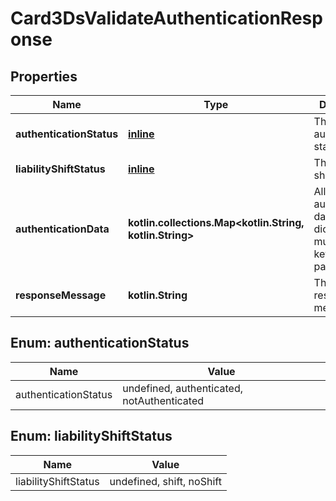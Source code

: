 
# Card3DsValidateAuthenticationResponse

## Properties
Name | Type | Description | Notes
------------ | ------------- | ------------- | -------------
**authenticationStatus** | [**inline**](#AuthenticationStatusEnum) | The authentication status |  [optional]
**liabilityShiftStatus** | [**inline**](#LiabilityShiftStatusEnum) | The liability shift status |  [optional]
**authenticationData** | **kotlin.collections.Map&lt;kotlin.String, kotlin.String&gt;** | All authentication data, as a dictionary of multiple key/value pairs. |  [optional]
**responseMessage** | **kotlin.String** | The global response message |  [optional]


<a name="AuthenticationStatusEnum"></a>
## Enum: authenticationStatus
Name | Value
---- | -----
authenticationStatus | undefined, authenticated, notAuthenticated


<a name="LiabilityShiftStatusEnum"></a>
## Enum: liabilityShiftStatus
Name | Value
---- | -----
liabilityShiftStatus | undefined, shift, noShift



